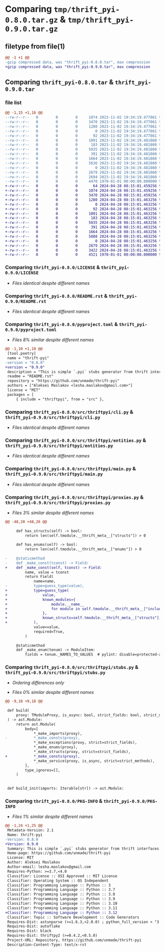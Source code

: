 # Comparing `tmp/thrift_pyi-0.8.0.tar.gz` & `tmp/thrift_pyi-0.9.0.tar.gz`

## filetype from file(1)

```diff
@@ -1 +1 @@
-gzip compressed data, was "thrift_pyi-0.8.0.tar", max compression
+gzip compressed data, was "thrift_pyi-0.9.0.tar", max compression
```

## Comparing `thrift_pyi-0.8.0.tar` & `thrift_pyi-0.9.0.tar`

### file list

```diff
@@ -1,15 +1,16 @@
--rw-r--r--   0        0        0     1074 2023-11-02 19:34:19.477861 thrift_pyi-0.8.0/LICENSE
--rw-r--r--   0        0        0     3470 2023-11-02 19:34:19.477861 thrift_pyi-0.8.0/README.rst
--rw-r--r--   0        0        0     1280 2023-11-02 19:34:19.477861 thrift_pyi-0.8.0/pyproject.toml
--rw-r--r--   0        0        0        0 2023-11-02 19:34:19.477861 thrift_pyi-0.8.0/src/thriftpyi/__init__.py
--rw-r--r--   0        0        0       92 2023-11-02 19:34:19.477861 thrift_pyi-0.8.0/src/thriftpyi/__main__.py
--rw-r--r--   0        0        0     1091 2023-11-02 19:34:19.481860 thrift_pyi-0.8.0/src/thriftpyi/cli.py
--rw-r--r--   0        0        0      183 2023-11-02 19:34:19.481860 thrift_pyi-0.8.0/src/thriftpyi/compat.py
--rw-r--r--   0        0        0     5035 2023-11-02 19:34:19.481860 thrift_pyi-0.8.0/src/thriftpyi/entities.py
--rw-r--r--   0        0        0      391 2023-11-02 19:34:19.481860 thrift_pyi-0.8.0/src/thriftpyi/files.py
--rw-r--r--   0        0        0     1664 2023-11-02 19:34:19.481860 thrift_pyi-0.8.0/src/thriftpyi/main.py
--rw-r--r--   0        0        0     5636 2023-11-02 19:34:19.481860 thrift_pyi-0.8.0/src/thriftpyi/proxies.py
--rw-r--r--   0        0        0        0 2023-11-02 19:34:19.481860 thrift_pyi-0.8.0/src/thriftpyi/py.typed
--rw-r--r--   0        0        0     2679 2023-11-02 19:34:19.481860 thrift_pyi-0.8.0/src/thriftpyi/stubs.py
--rw-r--r--   0        0        0     2694 2023-11-02 19:34:19.481860 thrift_pyi-0.8.0/src/thriftpyi/utils.py
--rw-r--r--   0        0        0     4470 1970-01-01 00:00:00.000000 thrift_pyi-0.8.0/PKG-INFO
+-rw-r--r--   0        0        0       64 2024-04-28 08:15:01.459256 thrift_pyi-0.9.0/AUTHORS.rst
+-rw-r--r--   0        0        0     1074 2024-04-28 08:15:01.459256 thrift_pyi-0.9.0/LICENSE
+-rw-r--r--   0        0        0     3470 2024-04-28 08:15:01.459256 thrift_pyi-0.9.0/README.rst
+-rw-r--r--   0        0        0     1280 2024-04-28 08:15:01.463256 thrift_pyi-0.9.0/pyproject.toml
+-rw-r--r--   0        0        0        0 2024-04-28 08:15:01.463256 thrift_pyi-0.9.0/src/thriftpyi/__init__.py
+-rw-r--r--   0        0        0       92 2024-04-28 08:15:01.463256 thrift_pyi-0.9.0/src/thriftpyi/__main__.py
+-rw-r--r--   0        0        0     1091 2024-04-28 08:15:01.463256 thrift_pyi-0.9.0/src/thriftpyi/cli.py
+-rw-r--r--   0        0        0      183 2024-04-28 08:15:01.463256 thrift_pyi-0.9.0/src/thriftpyi/compat.py
+-rw-r--r--   0        0        0     5035 2024-04-28 08:15:01.463256 thrift_pyi-0.9.0/src/thriftpyi/entities.py
+-rw-r--r--   0        0        0      391 2024-04-28 08:15:01.463256 thrift_pyi-0.9.0/src/thriftpyi/files.py
+-rw-r--r--   0        0        0     1664 2024-04-28 08:15:01.463256 thrift_pyi-0.9.0/src/thriftpyi/main.py
+-rw-r--r--   0        0        0     5888 2024-04-28 08:15:01.463256 thrift_pyi-0.9.0/src/thriftpyi/proxies.py
+-rw-r--r--   0        0        0        0 2024-04-28 08:15:01.463256 thrift_pyi-0.9.0/src/thriftpyi/py.typed
+-rw-r--r--   0        0        0     2679 2024-04-28 08:15:01.463256 thrift_pyi-0.9.0/src/thriftpyi/stubs.py
+-rw-r--r--   0        0        0     3422 2024-04-28 08:15:01.463256 thrift_pyi-0.9.0/src/thriftpyi/utils.py
+-rw-r--r--   0        0        0     4521 1970-01-01 00:00:00.000000 thrift_pyi-0.9.0/PKG-INFO
```

### Comparing `thrift_pyi-0.8.0/LICENSE` & `thrift_pyi-0.9.0/LICENSE`

 * *Files identical despite different names*

### Comparing `thrift_pyi-0.8.0/README.rst` & `thrift_pyi-0.9.0/README.rst`

 * *Files identical despite different names*

### Comparing `thrift_pyi-0.8.0/pyproject.toml` & `thrift_pyi-0.9.0/pyproject.toml`

 * *Files 8% similar despite different names*

```diff
@@ -1,10 +1,10 @@
 [tool.poetry]
 name = "thrift-pyi"
-version = "0.8.0"
+version = "0.9.0"
 description = "This is simple `.pyi` stubs generator from thrift interfaces"
 readme = "README.rst"
 repository = "https://github.com/unmade/thrift-pyi"
 authors = ["Aleksei Maslakov <lesha.maslakov@gmail.com>"]
 license = "MIT"
 packages = [
     { include = "thriftpyi", from = "src" },
```

### Comparing `thrift_pyi-0.8.0/src/thriftpyi/cli.py` & `thrift_pyi-0.9.0/src/thriftpyi/cli.py`

 * *Files identical despite different names*

### Comparing `thrift_pyi-0.8.0/src/thriftpyi/entities.py` & `thrift_pyi-0.9.0/src/thriftpyi/entities.py`

 * *Files identical despite different names*

### Comparing `thrift_pyi-0.8.0/src/thriftpyi/main.py` & `thrift_pyi-0.9.0/src/thriftpyi/main.py`

 * *Files identical despite different names*

### Comparing `thrift_pyi-0.8.0/src/thriftpyi/proxies.py` & `thrift_pyi-0.9.0/src/thriftpyi/proxies.py`

 * *Files 3% similar despite different names*

```diff
@@ -48,20 +48,26 @@
 
     def has_structs(self) -> bool:
         return len(self.tmodule.__thrift_meta__["structs"]) > 0
 
     def has_enums(self) -> bool:
         return len(self.tmodule.__thrift_meta__["enums"]) > 0
 
-    @staticmethod
-    def _make_const(tconst) -> Field:
+    def _make_const(self, tconst) -> Field:
         name, value = tconst
         return Field(
             name=name,
-            type=guess_type(value),
+            type=guess_type(
+                value,
+                known_modules={
+                    module.__name__
+                    for module in self.tmodule.__thrift_meta__["includes"]
+                },
+                known_structs=self.tmodule.__thrift_meta__["structs"],
+            ),
             value=value,
             required=True,
         )
 
     @staticmethod
     def _make_enum(tenum) -> ModuleItem:
         fields = tenum._NAMES_TO_VALUES  # pylint: disable=protected-access
```

### Comparing `thrift_pyi-0.8.0/src/thriftpyi/stubs.py` & `thrift_pyi-0.9.0/src/thriftpyi/stubs.py`

 * *Ordering differences only*

 * *Files 0% similar despite different names*

```diff
@@ -9,18 +9,18 @@
 
 def build(
     proxy: TModuleProxy, is_async: bool, strict_fields: bool, strict_methods: bool
 ) -> ast.Module:
     return ast.Module(
         body=[
             *_make_imports(proxy),
-            *_make_consts(proxy),
             *_make_exceptions(proxy, strict=strict_fields),
             *_make_enums(proxy),
             *_make_structs(proxy, strict=strict_fields),
+            *_make_consts(proxy),
             *_make_service(proxy, is_async, strict=strict_methods),
         ],
         type_ignores=[],
     )
 
 
 def build_init(imports: Iterable[str]) -> ast.Module:
```

### Comparing `thrift_pyi-0.8.0/PKG-INFO` & `thrift_pyi-0.9.0/PKG-INFO`

 * *Files 1% similar despite different names*

```diff
@@ -1,24 +1,25 @@
 Metadata-Version: 2.1
 Name: thrift-pyi
-Version: 0.8.0
+Version: 0.9.0
 Summary: This is simple `.pyi` stubs generator from thrift interfaces
 Home-page: https://github.com/unmade/thrift-pyi
 License: MIT
 Author: Aleksei Maslakov
 Author-email: lesha.maslakov@gmail.com
 Requires-Python: >=3.7,<4.0
 Classifier: License :: OSI Approved :: MIT License
 Classifier: Operating System :: OS Independent
 Classifier: Programming Language :: Python :: 3
 Classifier: Programming Language :: Python :: 3.7
 Classifier: Programming Language :: Python :: 3.8
 Classifier: Programming Language :: Python :: 3.9
 Classifier: Programming Language :: Python :: 3.10
 Classifier: Programming Language :: Python :: 3.11
+Classifier: Programming Language :: Python :: 3.12
 Classifier: Topic :: Software Development :: Code Generators
 Requires-Dist: astunparse (>=1.6.3,<2.0.0) ; python_full_version < "3.9.0"
 Requires-Dist: autoflake
 Requires-Dist: black
 Requires-Dist: thriftpy2 (>=0.4.2,<0.5.0)
 Project-URL: Repository, https://github.com/unmade/thrift-pyi
 Description-Content-Type: text/x-rst
```

